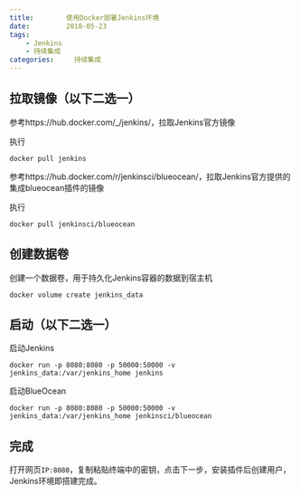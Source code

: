 ```yaml
---
title:        使用Docker部署Jenkins环境
date:         2018-05-23
tags:
    - Jenkins
    - 持续集成
categories:     持续集成
---
```


## 拉取镜像（以下二选一）

参考https://hub.docker.com/_/jenkins/，拉取Jenkins官方镜像

执行
```
docker pull jenkins
```

参考https://hub.docker.com/r/jenkinsci/blueocean/，拉取Jenkins官方提供的集成blueocean插件的镜像

执行
```
docker pull jenkinsci/blueocean
```

## 创建数据卷

创建一个数据卷，用于持久化Jenkins容器的数据到宿主机

```
docker volume create jenkins_data
```

<!--more-->

## 启动（以下二选一）

启动Jenkins

```
docker run -p 8080:8080 -p 50000:50000 -v jenkins_data:/var/jenkins_home jenkins
```

启动BlueOcean

```
docker run -p 8080:8080 -p 50000:50000 -v jenkins_data:/var/jenkins_home jenkinsci/blueocean
```

## 完成

打开网页`IP:8080`，复制粘贴终端中的密钥，点击下一步，安装插件后创建用户，Jenkins环境即搭建完成。

